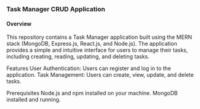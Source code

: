 ### Task Manager CRUD Application
#### Overview
This repository contains a Task Manager application built using the MERN stack (MongoDB, Express.js, React.js, and Node.js). The application provides a simple and intuitive interface for users to manage their tasks, including creating, reading, updating, and deleting tasks.

Features
User Authentication: Users can register and log in to the application.
Task Management: Users can create, view, update, and delete tasks.

Prerequisites
Node.js and npm installed on your machine.
MongoDB installed and running.
